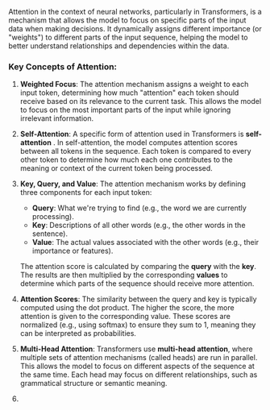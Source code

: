 Attention in the context of neural networks, particularly in Transformers, is a mechanism that allows the model to focus on specific parts of the input data when making decisions. It dynamically assigns different importance (or "weights") to different parts of the input sequence, helping the model to better understand relationships and dependencies within the data.

### Key Concepts of Attention:

1. **Weighted Focus**: The attention mechanism assigns a weight to each input token, determining how much "attention" each token should receive based on its relevance to the current task. This allows the model to focus on the most important parts of the input while ignoring irrelevant information.
2. **Self-Attention**: A specific form of attention used in Transformers is **self-attention** . In self-attention, the model computes attention scores between all tokens in the sequence. Each token is compared to every other token to determine how much each one contributes to the meaning or context of the current token being processed.
3. **Key, Query, and Value**: The attention mechanism works by defining three components for each input token:
    - **Query**: What we're trying to find (e.g., the word we are currently processing).
    - **Key**: Descriptions of all other words (e.g., the other words in the sentence).
    - **Value**: The actual values associated with the other words (e.g., their importance or features).
    
    The attention score is calculated by comparing the **query** with the **key**. The results are then multiplied by the corresponding **values** to determine which parts of the sequence should receive more attention.
4. **Attention Scores**: The similarity between the query and key is typically computed using the dot product. The higher the score, the more attention is given to the corresponding value. These scores are normalized (e.g., using softmax) to ensure they sum to 1, meaning they can be interpreted as probabilities.
5. **Multi-Head Attention**: Transformers use **multi-head attention**, where multiple sets of attention mechanisms (called heads) are run in parallel. This allows the model to focus on different aspects of the sequence at the same time. Each head may focus on different relationships, such as grammatical structure or semantic meaning.
6. 